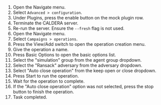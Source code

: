1. Open the Navigate menu.
1. Select `Advanced > configuration`.
1. Under Plugins, press the enable button on the mock plugin row.
1. Terminate the CALDERA server.
1. Re-run the server. Ensure the `--fresh` flag is not used.
1. Open the Navigate menu.
1. Select `Campaigns > operations`.
1. Press the View/Add switch to open the operation creation menu.
1. Give the operation a name.
1. Press Basic Options to open the basic options list.
1. Select the "simulation" group from the agent group dropdown.
1. Select the "Ransack" adversary from the adversary dropdown.
1. Select "Auto close operation" from the keep open or close dropdown.
1. Press Start to run the operation.
1. Wait for the operation to complete.
1. If the "Auto close operation" option was not selected, press the stop button to finish the operation.
1. Task completed.
